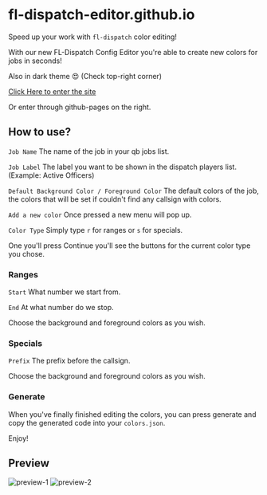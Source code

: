 # fl-dispatch-editor.github.io
Speed up your work with `fl-dispatch` color editing!

With our new FL-Dispatch Config Editor you're able to create new colors for jobs in seconds!

Also in dark theme 😍 (Check top-right corner)

[Click Here to enter the site](https://finally134.github.io/fl-dispatch-editor.github.io/)

Or enter through github-pages on the right.

## How to use?

`Job Name` The name of the job in your qb jobs list.

`Job Label` The label you want to be shown in the dispatch players list. (Example: Active Officers)

`Default Background Color / Foreground Color` The default colors of the job, the colors that will be set if couldn't find any callsign with colors.

`Add a new color` Once pressed a new menu will pop up.

`Color Type` Simply type `r` for ranges or `s` for specials.

One you'll press Continue you'll see the buttons for the current color type you chose.

### Ranges

`Start` What number we start from.

`End` At what number do we stop.

Choose the background and foreground colors as you wish.

### Specials

`Prefix` The prefix before the callsign.

Choose the background and foreground colors as you wish.

### Generate
When you've finally finished editing the colors, you can press generate and copy the generated code into your `colors.json`.

Enjoy!

## Preview
![preview-1](https://media.discordapp.net/attachments/1047244801252270080/1246453667306016878/image.png?ex=665c71f0&is=665b2070&hm=9da6f04fb37992d98adb773e052a64f683218ee397539eff7ce2e71e2251b696&=&format=webp&quality=lossless&width=1920&height=681)
![preview-2](https://media.discordapp.net/attachments/1047244801252270080/1246453667075199037/image.png?ex=665c71f0&is=665b2070&hm=1072eb86adb8c7762837b4a910ae1e2f4c13df6d7940f028772999016acfe2b7&=&format=webp&quality=lossless&width=1920&height=688)
